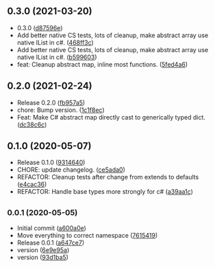 ## 0.3.0 (2021-03-20)

* 0.3.0 ([d87596e](https://github.com/dropecho/interop/commit/d87596e))
* Add better native CS tests, lots of cleanup, make abstract array use native IList in c#. ([468ff3c](https://github.com/dropecho/interop/commit/468ff3c))
* Add better native CS tests, lots of cleanup, make abstract array use native IList in c#. ([b599603](https://github.com/dropecho/interop/commit/b599603))
* feat: Cleanup abstract map, inline most functions. ([5fed4a6](https://github.com/dropecho/interop/commit/5fed4a6))



## 0.2.0 (2021-02-24)

* Release 0.2.0 ([fb957a5](https://github.com/dropecho/interop/commit/fb957a5))
* chore: Bump version. ([1c1f8ec](https://github.com/dropecho/interop/commit/1c1f8ec))
* Feat: Make C# abstract map directly cast to generically typed dict. ([dc38c6c](https://github.com/dropecho/interop/commit/dc38c6c))



## 0.1.0 (2020-05-07)

* Release 0.1.0 ([9314640](https://github.com/dropecho/interop/commit/9314640))
* CHORE: update changelog. ([ce5ada0](https://github.com/dropecho/interop/commit/ce5ada0))
* REFACTOR: Cleanup tests after change from extends to defaults ([e4cac36](https://github.com/dropecho/interop/commit/e4cac36))
* REFACTOR: Handle base types more strongly for c# ([a39aa1c](https://github.com/dropecho/interop/commit/a39aa1c))



## <small>0.0.1 (2020-05-05)</small>

* Initial commit ([a600a0e](https://github.com/dropecho/interop/commit/a600a0e))
* Move everything to correct namespace ([7615419](https://github.com/dropecho/interop/commit/7615419))
* Release 0.0.1 ([a647ce7](https://github.com/dropecho/interop/commit/a647ce7))
* version ([6e9e95a](https://github.com/dropecho/interop/commit/6e9e95a))
* version ([93d1ba5](https://github.com/dropecho/interop/commit/93d1ba5))



